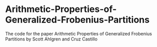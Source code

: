 # Arithmetic-Properties-of-Generalized-Frobenius-Partitions
The code for the paper Arithmetic Properties of Generalized Frobenius Partitions by Scott Ahlgren and Cruz Castillo 
